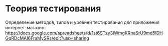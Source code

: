 # Теория тестирования
Определение методов, типов и уровней тестирования для приложения интернет-магазин:
https://docs.google.com/spreadsheets/d/1st6STzy3IWmgKRnaSrU9md5IDHGqRDcMAI6FraMySRs/edit?usp=sharing
